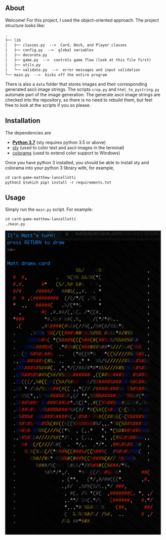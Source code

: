 ## About

Welcome!  For this project, I used the object-oriented approach.  The project structure looks like:

	.
	├── lib
	│   ├── classes.py  -->  Card, Deck, and Player classes
	│   ├── config.py  -->  global variables
	│   ├── decorate.py
	│   ├── game.py  -->  controls game flow (look at this file first)
	│   ├── utils.py
	│   └── validate.py  -->  error messages and input validation
	└── main.py  -->  kicks off the entire program

There is also a `data` folder that stores images and their corresponding generated ascii image strings.  The scripts `crop.py` and `html_to_pystring.py` automate part of the image generation.  The generate ascii image strings are checked into the repository, so there is no need to rebuild them, but feel free to look at the scripts if you so please.



## Installation

The dependencies are

  * **[Python 3.7](https://www.python.org/downloads/release/python-372/)** (sty requires python 3.5 or above)
  * [sty](https://github.com/feluxe/sty) (used to color text and ascii images in the terminal)
  * [colorama](https://pypi.org/project/colorama/#files) (used to extend color support to Windows)

Once you have python 3 installed, you should be able to install sty and colorama into your python 3 library with, for example,

	cd card-game-matthew-lancellotti
    python3 $(which pip) install -r requirements.txt



## Usage

Simply run the `main.py` script.  For example:

    cd card-game-matthew-lancellotti
    ./main.py

![Next round.  It's Matt's turn!  press RETURN to draw.  Matt draws the king of diamonds.](usage-screenshot.png)
